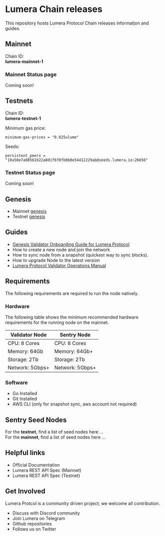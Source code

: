 # Lumera Chain releases

This repository hosts Lumera Protocol Chain releases informat[i]()on and guides.

## Mainnet
Chain ID:<br>
**lumera-mainnet-1**

### Mainnet Status page
Coming soon!

## Testnets
Chain ID:<br>
**lumera-testnet-1**

Minimum gas price:
```
minimum-gas-prices = "0.025ulume"
```

Seeds:
```
persistent_peers = "10a50e7a88561b22a8d1f6f0fb0b8e54412229ab@seeds.lumera.io:26656"
```

### Testnet Status page
Coming soon!

## Genesis
* Mainnet [genesis](mainnet)
* Testnet [genesis](testnet) 

## Guides
* [Genesis Validator Onboarding Guide for Lumera Protocol](docs/GENESIS_VALIDATOR_ONBOARDING.md)
* How to create a new node and join the network
* How to sync node from a snapshot (quickest way to sync blocks).
* How to upgrade Node to the latest version
* [Lumera Protocol Validator Operations Manual](docs/VALIDATOR_GUIDE.md)

## Requirements
The following requirements are required to run the node natively.

### Hardware
The following table shows the minimum recommended hardware requirements for the running node on the mainnet.

| Validator Node | Sentry Node |
| --- | --- |
| CPU: 8 Cores | CPU: 8 Cores |
| Memory: 64Gb	| Memory: 64Gb+ |
| Storage: 2Tb	| Storage: 2Tb |
| Network: 5Gbps+	| Network: 5Gbps+ |

### Software
* Go Installed
* Git Installed
* AWS CLI (only for snapshot sync, aws account not required)

## Sentry Seed Nodes
For the **testnet**, find a list of seed nodes here ... <br>
For the **mainnet**, find a list of seed nodes here ...

## Helpful links
* Official Documentation
* Lumera REST API Spec (Mainnet)
* Lumera REST API Spec (Testnet)
  
## Get Involved
Lumera Protcol is a community driven project; we welcome all contribution.

* Discuss with Discord community<br>
* Join Lumera on Telegram<br>
* Github repositories<br>
* Follows us on Twitter<br>
